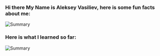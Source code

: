 ### Hi there My Name is Aleksey Vasiliev, here is some fun facts about me:
![Summary](https://cr-ss-service.azurewebsites.net/api/ScreenShot?widget=summary&username=alekseyvy&badges=3&show-avatar=false&style=--header-bg-color:%23000;--border-radius:10px)

### Here is what I learned so far:
![Summary](https://cr-ss-service.azurewebsites.net/api/ScreenShot?widget=education&username=YOUR_USERNAME&max-items=10&certificates=false&style=--item-bg-color:%23f00;--item-border-radius:10px)








<!--
**AlekseyVY/AlekseyVY** is a ✨ _special_ ✨ repository because its `README.md` (this file) appears on your GitHub profile.

Here are some ideas to get you started:

- 🔭 I’m currently working on ...
- 🌱 I’m currently learning ...
- 👯 I’m looking to collaborate on ...
- 🤔 I’m looking for help with ...
- 💬 Ask me about ...
- 📫 How to reach me: ...
- 😄 Pronouns: ...
- ⚡ Fun fact: ...
-->
